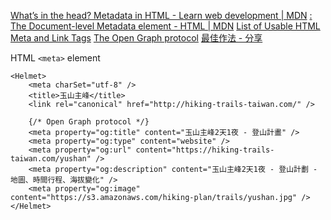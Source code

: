 [What’s in the head? Metadata in HTML - Learn web development | MDN](https://developer.mozilla.org/en-US/docs/Learn/HTML/Introduction_to_HTML/The_head_metadata_in_HTML)
[<meta>: The Document-level Metadata element - HTML | MDN](https://developer.mozilla.org/en-US/docs/Web/HTML/Element/meta)
[List of Usable HTML Meta and Link Tags](https://gist.github.com/kevinSuttle/1997924)
[The Open Graph protocol](http://ogp.me/)
[最佳作法 - 分享](https://developers.facebook.com/docs/sharing/best-practices/)

HTML `<meta>` element

```
<Helmet>
    <meta charSet="utf-8" />
    <title>玉山主峰</title>
    <link rel="canonical" href="http://hiking-trails-taiwan.com/" />

    {/* Open Graph protocol */}
    <meta property="og:title" content="玉山主峰2天1夜 - 登山計畫" />
    <meta property="og:type" content="website" />
    <meta property="og:url" content="https://hiking-trails-taiwan.com/yushan" />
    <meta property="og:description" content="玉山主峰2天1夜 - 登山計劃 - 地圖、時間行程、海拔變化" />
    <meta property="og:image" content="https://s3.amazonaws.com/hiking-plan/trails/yushan.jpg" />
</Helmet>
```
